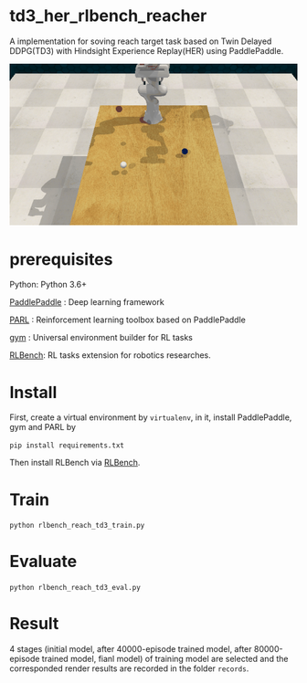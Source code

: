 # td3_her_rlbench_reacher
A implementation for soving reach target task based on Twin Delayed DDPG(TD3) with Hindsight Experience Replay(HER) using PaddlePaddle.

![image](https://github.com/63445538/td3_her_rlbench_reacher/blob/master/RLBench/records/solved/video_7.gif)

# prerequisites

Python: Python 3.6+

[PaddlePaddle](https://github.com/PaddlePaddle/Paddle) : Deep learning framework

[PARL](https://github.com/PaddlePaddle/PARL) : Reinforcement learning toolbox based on PaddlePaddle

[gym](https://github.com/openai/gym) : Universal environment builder for RL tasks

[RLBench](https://github.com/stepjam/RLBench): RL tasks extension for robotics researches.

# Install
First, create a virtual environment by ```virtualenv```, in it, install PaddlePaddle, gym and PARL by

```pip install requirements.txt```

Then install RLBench via [RLBench](https://github.com/stepjam/RLBench). 

# Train

```python rlbench_reach_td3_train.py```

# Evaluate

```python rlbench_reach_td3_eval.py```

# Result
4 stages (initial model, after 40000-episode trained model, after 80000-episode trained model, fianl model) of training model are selected and the corresponded render results are recorded in the folder ```records```.
